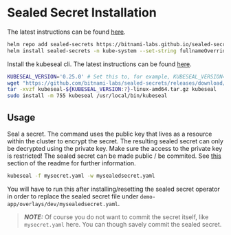 # Sealed Secret Installation

The latest instructions can be found [here](https://github.com/bitnami-labs/sealed-secrets).

```bash
helm repo add sealed-secrets https://bitnami-labs.github.io/sealed-secrets
helm install sealed-secrets -n kube-system --set-string fullnameOverride=sealed-secrets-controller sealed-secrets/sealed-secrets
```

Install the kubeseal cli. The latest instructions can be found [here](https://github.com/bitnami-labs/sealed-secrets?tab=readme-ov-file#linux).

```bash
KUBESEAL_VERSION='0.25.0' # Set this to, for example, KUBESEAL_VERSION='0.23.0'
wget "https://github.com/bitnami-labs/sealed-secrets/releases/download/v${KUBESEAL_VERSION:?}/kubeseal-${KUBESEAL_VERSION:?}-linux-amd64.tar.gz"
tar -xvzf kubeseal-${KUBESEAL_VERSION:?}-linux-amd64.tar.gz kubeseal
sudo install -m 755 kubeseal /usr/local/bin/kubeseal
```  

## Usage

Seal a secret. The command uses the public key that lives as a resource within the cluster to encrypt the secret. The resulting sealed secret can only be decrypted using the private key.
Make sure the access to the private key is restricted! The sealed secret can be made public / be commited. See [this](https://github.com/bitnami-labs/sealed-secrets?tab=readme-ov-file#usage) section of the readme for further information.

```bash
kubeseal -f mysecret.yaml -w mysealedsecret.yaml 
```

You will have to run this after installing/resetting the sealed secret operator in order to replace the sealed secret file under `demo-app/overlays/dev/mysealedsecret.yaml`.

> **_NOTE:_** Of course you do not want to commit the secret itself, like `mysecret.yaml` here. You can though savely commit the sealed secret.

